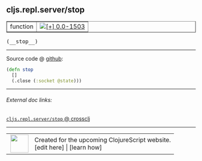 ## cljs.repl.server/stop



 <table border="1">
<tr>
<td>function</td>
<td><a href="https://github.com/cljsinfo/cljs-api-docs/tree/0.0-1503"><img valign="middle" alt="[+] 0.0-1503" title="Added in 0.0-1503" src="https://img.shields.io/badge/+-0.0--1503-lightgrey.svg"></a> </td>
</tr>
</table>


 <samp>
(__stop__)<br>
</samp>

---







Source code @ [github](https://github.com/clojure/clojurescript/blob/r2411/src/clj/cljs/repl/server.clj#L171-L173):

```clj
(defn stop
  []
  (.close (:socket @state)))
```

<!--
Repo - tag - source tree - lines:

 <pre>
clojurescript @ r2411
└── src
    └── clj
        └── cljs
            └── repl
                └── <ins>[server.clj:171-173](https://github.com/clojure/clojurescript/blob/r2411/src/clj/cljs/repl/server.clj#L171-L173)</ins>
</pre>

-->

---



###### External doc links:

[`cljs.repl.server/stop` @ crossclj](http://crossclj.info/fun/cljs.repl.server/stop.html)<br>

---

 <table>
<tr><td>
<img valign="middle" align="right" width="48px" src="http://i.imgur.com/Hi20huC.png">
</td><td>
Created for the upcoming ClojureScript website.<br>
[edit here] | [learn how]
</td></tr></table>

[edit here]:https://github.com/cljsinfo/cljs-api-docs/blob/master/cljsdoc/cljs.repl.server/stop.cljsdoc
[learn how]:https://github.com/cljsinfo/cljs-api-docs/wiki/cljsdoc-files

<!--

This information was too distracting to show to readers, but I'll leave it
commented here since it is helpful to:

- pretty-print the data used to generate this document
- and show how to retrieve that data



The API data for this symbol:

```clj
{:ns "cljs.repl.server",
 :name "stop",
 :type "function",
 :signature ["[]"],
 :source {:code "(defn stop\n  []\n  (.close (:socket @state)))",
          :title "Source code",
          :repo "clojurescript",
          :tag "r2411",
          :filename "src/clj/cljs/repl/server.clj",
          :lines [171 173]},
 :full-name "cljs.repl.server/stop",
 :full-name-encode "cljs.repl.server/stop",
 :history [["+" "0.0-1503"]]}

```

Retrieve the API data for this symbol:

```clj
;; from Clojure REPL
(require '[clojure.edn :as edn])
(-> (slurp "https://raw.githubusercontent.com/cljsinfo/cljs-api-docs/catalog/cljs-api.edn")
    (edn/read-string)
    (get-in [:symbols "cljs.repl.server/stop"]))
```

-->
